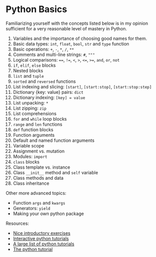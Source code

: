 # Python Basics
Familiarizing yourself with the concepts listed below is in my opinion sufficient for a very reasonable level of mastery in Python.

1. Variables and the importance of choosing good names for them.
2. Basic data types: `int`, `float`, `bool`, `str` and `type` function
3. Basic operations: `+`, `-`, `*`, `/`, `**`
4. Comments and multi-line strings: `#`, `"""`
5. Logical comparisons: `==`, `!=`, `<`, `>`, `<=`, `>=`, `and`, `or`, `not`
6. `if`, `elif`, `else` blocks
7. Nested blocks
8. `list` and `tuple`
9. `sorted` and `reversed` functions
10. List indexing and slicing: `[start]`, `[start:stop]`, `[start:stop:step]`
11. Dictionary {key: value} pairs: `dict`
12. Dictionary indexing: `[key] = value`
13. List unpacking: `*`
14. List zipping: `zip`
15. List comprehensions
16. `for` and `while` loop blocks
17. `range` and `len` functions
18. `def` function blocks
19. Function arguments
20. Default and named function arguments
21. Variable scope
22. Assignment vs. mutation
23. Modules: `import`
24. `class` blocks
25. Class template vs. instance
26. Class `__init__` method and `self` variable
27. Class methods and data
28. Class inheritance

Other more advanced topics:
- Function `args` and `kwargs`
- Generators: `yield`
- Making your own python package

Resources:
- [Nice introductory exercises](https://codingbat.com/python)
- [Interactive python tutorials](https://www.learnpython.org)
- [A large list of python tutorials](https://wiki.python.org/moin/BeginnersGuide/Programmers)
- [The python tutorial](https://docs.python.org/3/tutorial/index.html)
